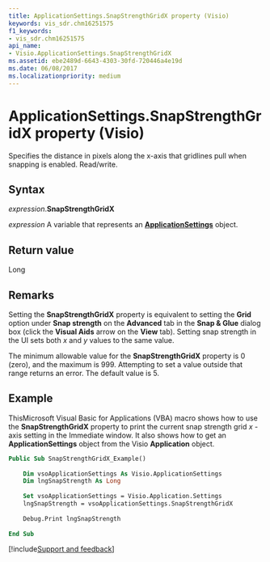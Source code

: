 ```yaml
---
title: ApplicationSettings.SnapStrengthGridX property (Visio)
keywords: vis_sdr.chm16251575
f1_keywords:
- vis_sdr.chm16251575
api_name:
- Visio.ApplicationSettings.SnapStrengthGridX
ms.assetid: ebe2489d-6643-4303-30fd-720446a4e19d
ms.date: 06/08/2017
ms.localizationpriority: medium
---
```



# ApplicationSettings.SnapStrengthGridX property (Visio)

Specifies the distance in pixels along the x-axis that gridlines pull when snapping is enabled. Read/write.


## Syntax

_expression_.**SnapStrengthGridX**

_expression_ A variable that represents an **[ApplicationSettings](Visio.ApplicationSettings.md)** object.


## Return value

Long


## Remarks

Setting the **SnapStrengthGridX** property is equivalent to setting the **Grid** option under **Snap strength** on the **Advanced** tab in the **Snap & Glue** dialog box (click the **Visual Aids** arrow on the **View** tab). Setting snap strength in the UI sets both _x_ and _y_ values to the same value.

The minimum allowable value for the **SnapStrengthGridX** property is 0 (zero), and the maximum is 999. Attempting to set a value outside that range returns an error. The default value is 5.


## Example

ThisMicrosoft Visual Basic for Applications (VBA) macro shows how to use the **SnapStrengthGridX** property to print the current snap strength grid _x_ -axis setting in the Immediate window. It also shows how to get an **ApplicationSettings** object from the Visio **Application** object.


```vb
Public Sub SnapStrengthGridX_Example() 
 
    Dim vsoApplicationSettings As Visio.ApplicationSettings 
    Dim lngSnapStrength As Long 
 
    Set vsoApplicationSettings = Visio.Application.Settings 
    lngSnapStrength = vsoApplicationSettings.SnapStrengthGridX 
 
    Debug.Print lngSnapStrength 
 
End Sub
```

[!include[Support and feedback](~/includes/feedback-boilerplate.md)]